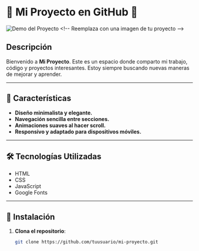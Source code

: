 # 🌟 Mi Proyecto en GitHub 🌟

![Demo del Proyecto]([https://via.placeholder.com/800x400?text=Demo+del+Proyecto](https://share.creavite.co/67155261b23406fceac11016.gif)](https://share.creavite.co/671552e8b23406fceac11017.png))  <!-- Reemplaza con una imagen de tu proyecto -->

## Descripción

Bienvenido a **Mi Proyecto**. Este es un espacio donde comparto mi trabajo, código y proyectos interesantes. Estoy siempre buscando nuevas maneras de mejorar y aprender.

---

## 📌 Características

- **Diseño minimalista y elegante.**
- **Navegación sencilla entre secciones.**
- **Animaciones suaves al hacer scroll.**
- **Responsivo y adaptado para dispositivos móviles.**

---

## 🛠️ Tecnologías Utilizadas

- HTML
- CSS
- JavaScript
- Google Fonts

---

## 🚀 Instalación

1. **Clona el repositorio**:
   ```bash
   git clone https://github.com/tuusuario/mi-proyecto.git
